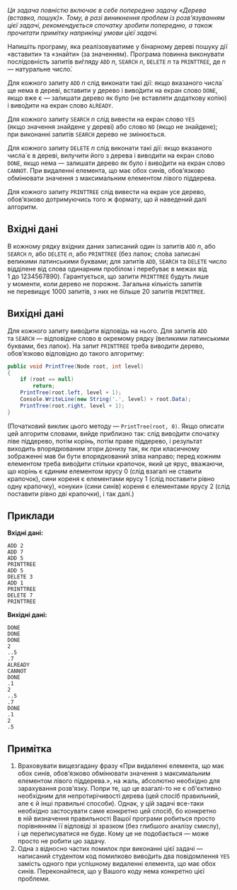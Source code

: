 *Ця задача повністю включає в&nbsp;себе попередню задачу «Дерева (вставка, пошук)».
Тому, в&nbsp;разі виникнення проблем із&nbsp;розв'язуванням цієї задачі, рекомендується спочатку зробити попередню, а&nbsp;також прочитати примітку наприкінці умови цієї задачі.*

Напишіть програму, яка реалізовуватиме у&nbsp;бінарному дереві пошуку дії «вставити» та&nbsp;«знайти» (за&nbsp;значенням). Програма повинна виконувати послідовність запитів ви́гляду `ADD` *n*, `SEARCH` *n*, `DELETE` *n* та&nbsp;`PRINTTREE`, де&nbsp;*n* — натуральне число́.

Для кожного запиту `ADD` *n* слід виконати такі дії: якщо&nbsp;вказаного числа́ ще&nbsp;нема в&nbsp;дереві, вставити у&nbsp;дерево і&nbsp;виво́дити на&nbsp;екран слово `DONE`, якщо&nbsp;вже є — залишати дерево як&nbsp;було (не&nbsp;вставляти додаткову копію) і&nbsp;виво́дити на&nbsp;екран слово `ALREADY`.

Для кожного запиту `SEARCH` *n* слід вивести на&nbsp;екран слово `YES` (якщо&nbsp;значення знайдене у&nbsp;дереві) або слово `NO` (якщо&nbsp;не&nbsp;знайдене); при виконанні запитів `SEARCH` дерево не&nbsp;змінюється.

Для кожного запиту `DELETE` *n* слід виконати такі дії: якщо&nbsp;вказаного числа́ є в&nbsp;дереві, вилучити його з&nbsp;дерева і&nbsp;виводити на&nbsp;екран слово `DONE`, якщо&nbsp;нема — залишати дерево як&nbsp;було і&nbsp;виво́дити на&nbsp;екран слово `CANNOT`. При видаленні елемента, що&nbsp;має обох синів, обов’язково обмінювати значення з&nbsp;максимальним елементом лівого піддерева.

Для кожного запиту `PRINTTREE` слід вивести на&nbsp;екран усе дерево, обов’язково дотримуючись того ж формату, що&nbsp;й&nbsp;наведений далі алгоритм.

## Вхідні дані
В&nbsp;кожному рядку вхідних даних записаний один із&nbsp;запитів `ADD` *n*, або `SEARCH` *n*, або `DELETE` *n*, або `PRINTTREE` (без лапок; сло́ва записані великими латинськими буквами; для запитів `ADD`, `SEARCH` та&nbsp;`DELETE` число відділене від слова одинарним пробілом і&nbsp;перебуває в&nbsp;межах від 1&nbsp;до&nbsp;1234567890). Гарантується, що&nbsp;запити `PRINTTREE` будуть лише у&nbsp;моменти, коли дерево не&nbsp;порожнє. Загальна кількість запитів не&nbsp;перевищує 1000&nbsp;запитів, з&nbsp;них не&nbsp;більше 20&nbsp;запитів `PRINTTREE`.

## Вихідні дані
Для кожного запиту виво́дити відповідь на&nbsp;нього. Для запитів `ADD` та&nbsp;`SEARCH` — відповідне слово в&nbsp;окремому рядку (великими латинськими буквами, без лапок). На&nbsp;запит `PRINTTREE` треба виводити дерево, обов’язково відповідно до&nbsp;такого алгоритму:

```csharp
public void PrintTree(Node root, int level)
{
    if (root == null)
        return;
    PrintTree(root.left, level + 1);
    Console.WriteLine(new String('.', level) + root.Data);
    PrintTree(root.right, level + 1);
}
```

(Початковий виклик цього методу — `PrintTree(root, 0)`. Якщо описати цей алгоритм словами, вийде приблизно так: слід виво́дити спочатку ліве піддерево, потім корінь, потім праве піддерево, і&nbsp;результат виходить впорядкованим згори донизу так, як&nbsp;при класичному зображенні мав би бути впорядкований зліва направо; перед кожним елементом треба виво́дити стільки крапочок, який це&nbsp;ярус, вважаючи, що&nbsp;корінь є єдиним елементом ярусу 0 (слід взагалі не&nbsp;ставити крапочок), сини кореня є елементами ярусу 1 (слід поставити рівно одну крапочку), «онуки» (сини синів) кореня є елементами ярусу 2 (слід поставити рівно дві крапочки), і&nbsp;так далі.)

## Приклади

**Вхідні дані:**
```
ADD 2
ADD 7
ADD 5
PRINTTREE
ADD 5
DELETE 3
ADD 1
PRINTTREE
DELETE 7
PRINTTREE
```

**Вихідні дані:**
```
DONE
DONE
DONE
2
..5
.7
ALREADY
CANNOT
DONE
.1
2
..5
.7
DONE
.1
2
.5
```

## Примітка
1.  Враховувати вищезгадану фразу «При видаленні елемента, що&nbsp;має обох синів, обов’язково обмінювати значення з&nbsp;максимальним елементом лівого піддерева.», на&nbsp;жаль, абсолютно необхідно для зарахування розв'язку. Попри те, що&nbsp;це&nbsp;взагалі-то не&nbsp;є об'єктивно необхідним для непротирічивості дерева (цей спосіб правильний, але є й&nbsp;інші правильні способи). Однак, у&nbsp;цій задачі все-таки необхідно застосувати саме конкретно цей спосіб, бо&nbsp;конкретно в&nbsp;ній визначення правильності Вашої програми робиться просто порівнянням її відповіді зі зразком (без глибшого аналізу смислу), і&nbsp;це&nbsp;переписуватися не&nbsp;буде. Кому це&nbsp;не&nbsp;подобається — може просто не&nbsp;робити цю задачу.
2.  Одна з&nbsp;відносно частих помилок при виконанні цієї задачі — написаний студентом код помилково виво́дить два повідомлення `YES` замість одного при успішному видаленні елемента, що&nbsp;має обох синів. Переконайтеся, що&nbsp;у&nbsp;Вашого коду нема конкретно цієї проблеми.
